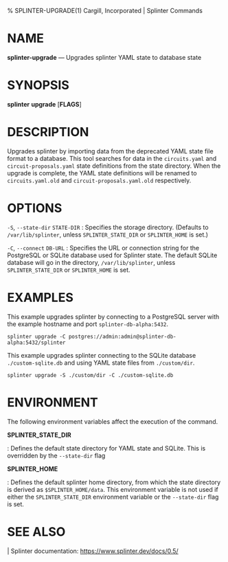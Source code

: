 % SPLINTER-UPGRADE(1) Cargill, Incorporated | Splinter Commands
<!--
  Copyright 2018-2021 Cargill Incorporated
  Licensed under Creative Commons Attribution 4.0 International License
  https://creativecommons.org/licenses/by/4.0/
-->

NAME
====

**splinter-upgrade** — Upgrades splinter YAML state to database state

SYNOPSIS
========

**splinter** **upgrade** \[**FLAGS**\]

DESCRIPTION
===========
Upgrades splinter by importing data from the deprecated YAML state file format
to a database. This tool searches for data in the `circuits.yaml` and
`circuit-proposals.yaml` state definitions from the state directory. When the
upgrade is complete, the YAML state definitions will be renamed to
`circuits.yaml.old` and `circuit-proposals.yaml.old` respectively.

OPTIONS
=======
`-S`, `--state-dir` `STATE-DIR`
: Specifies the storage directory. (Defaults to `/var/lib/splinter`, unless
`SPLINTER_STATE_DIR` or `SPLINTER_HOME` is set.)

`-C`, `--connect` `DB-URL`
: Specifies the URL or connection string for the PostgreSQL or SQLite database
used for Splinter state. The default SQLite database will go in the directory,
`/var/lib/splinter`, unless `SPLINTER_STATE_DIR` or `SPLINTER_HOME` is set.

EXAMPLES
========
This example upgrades splinter by connecting to a PostgreSQL server
with the example hostname and port `splinter-db-alpha:5432`.

```
splinter upgrade -C postgres://admin:admin@splinter-db-alpha:5432/splinter
```

This example upgrades splinter connecting to the SQLite database `./custom-sqlite.db`
and using YAML state files from `./custom/dir`.

```
splinter upgrade -S ./custom/dir -C ./custom-sqlite.db
```

ENVIRONMENT
===========
The following environment variables affect the execution of the command.

**SPLINTER_STATE_DIR**

: Defines the default state directory for YAML state and SQLite. This is
overridden by the `--state-dir` flag

**SPLINTER_HOME**

: Defines the default splinter home directory, from which the state directory
is derived as `$SPLINTER_HOME/data`. This environment variable is not used if
either the `SPLINTER_STATE_DIR` environment variable or the `--state-dir` flag
is set.

SEE ALSO
========
| Splinter documentation: https://www.splinter.dev/docs/0.5/
